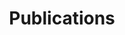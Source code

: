 ---
# This is the title of the article
title: Publications
# This is the icon of the page
icon: page
# This control sidebar order
order: 1
# A page can have multiple categories
category:
  - Guide
# this page is sticky in article list
sticky: true
# this page will appear in starred articles
star: true
# You can customize footer content
footer: Footer content for test
# You can customize copyright content
copyright: No Copyright
---